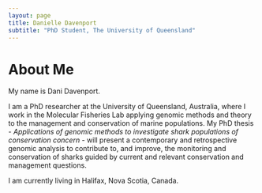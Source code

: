 ```yaml
---
layout: page
title: Danielle Davenport
subtitle: "PhD Student, The University of Queensland"
---
```

# About Me

My name is Dani Davenport.

I am a PhD researcher at the University of Queensland, Australia, where I work in the Molecular Fisheries Lab applying genomic methods and theory to the management and conservation of marine populations. My PhD thesis - *Applications of genomic methods to investigate shark populations of conservation concern* - will present a contemporary and retrospective genomic analysis to contribute to, and improve, the monitoring and conservation of sharks guided by current and relevant conservation and management questions.

I am currently living in Halifax, Nova Scotia, Canada.

